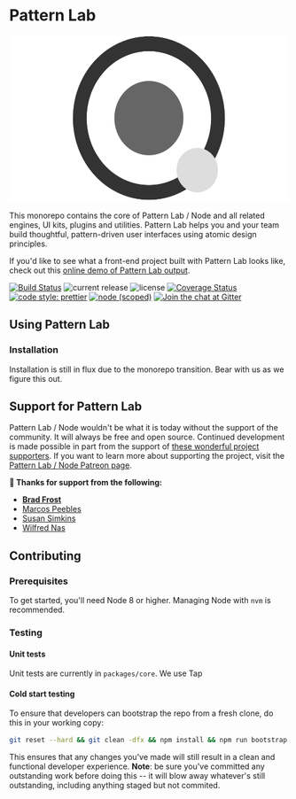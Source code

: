 # Pattern Lab
<p align="center">
  <img src='/patternlab.png' height="300" alt="Pattern Lab Logo" />
</p>

This monorepo contains the core of Pattern Lab / Node and all related engines, UI kits, plugins and utilities. Pattern Lab helps you and your team build thoughtful, pattern-driven user interfaces using atomic design principles.

If you'd like to see what a front-end project built with Pattern Lab looks like, check out this [online demo of Pattern Lab output](http://demo.patternlab.io/).

[![Build Status](https://travis-ci.org/pattern-lab/patternlab-node.svg?branch=master)](https://travis-ci.org/pattern-lab/patternlab-node) ![current release](https://img.shields.io/npm/v/@pattern-lab/patternlab-node.svg) ![license](https://img.shields.io/github/license/pattern-lab/patternlab-node.svg) [![Coverage Status](https://coveralls.io/repos/github/pattern-lab/patternlab-node/badge.svg?branch=master)](https://coveralls.io/github/pattern-lab/patternlab-node?branch=master) [![code style: prettier](https://img.shields.io/badge/code_style-prettier-ff69b4.svg)](https://github.com/prettier/prettier)
[![node (scoped)](https://img.shields.io/node/v/@pattern-lab/patternlab-node.svg)]()
[![Join the chat at Gitter](https://badges.gitter.im/pattern-lab/node.svg)](https://gitter.im/pattern-lab/node)

## Using Pattern Lab

### Installation

Installation is still in flux due to the monorepo transition. Bear with us as we figure this out.

## Support for Pattern Lab

Pattern Lab / Node wouldn't be what it is today without the support of the community. It will always be free and open source. Continued development is made possible in part from the support of [these wonderful project supporters](https://github.com/pattern-lab/patternlab-node/wiki/Thanks). If you want to learn more about supporting the project, visit the [Pattern Lab / Node Patreon page](https://www.patreon.com/patternlab).

**:100: Thanks for support from the following:**

* **[Brad Frost](http://bradfrost.com/)**
* [Marcos Peebles](https://twitter.com/marcospeebles)
* [Susan Simkins](https://twitter.com/susanmsimkins)
* [Wilfred Nas](https://twitter.com/wnas)

## Contributing

### Prerequisites

To get started, you'll need Node 8 or higher. Managing Node with `nvm` is recommended.

### Testing

#### Unit tests

Unit tests are currently in `packages/core`. We use Tap

#### Cold start testing

To ensure that developers can bootstrap the repo from a fresh clone, do this in your working copy:

```sh
git reset --hard && git clean -dfx && npm install && npm run bootstrap
```

This ensures that any changes you've made will still result in a clean and functional developer experience. **Note**: be sure you've committed any outstanding work before doing this -- it will blow away whatever's still outstanding, including anything staged but not commited.
